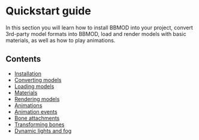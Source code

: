 # Quickstart guide
In this section you will learn how to install BBMOD into your project, convert
3rd-party model formats into BBMOD, load and render models with basic materials,
as well as how to play animations.

## Contents
* [Installation](./QuickstartInstallation.html)
* [Converting models](./QuickstartConvertingModels.html)
* [Loading models](./QuickstartLoadingModels.html)
* [Materials](./QuickstartMaterials.html)
* [Rendering models](./QuickstartRenderingModels.html)
* [Animations](./QuickstartAnimations.html)
* [Animation events](./QuickstartAnimationEvents.html)
* [Bone attachments](./QuickstartBoneAttachments.html)
* [Transforming bones](./QuickstartTransformingBones.html)
* [Dynamic lights and fog](./QuickstartDynamicLightsAndFog.html)
